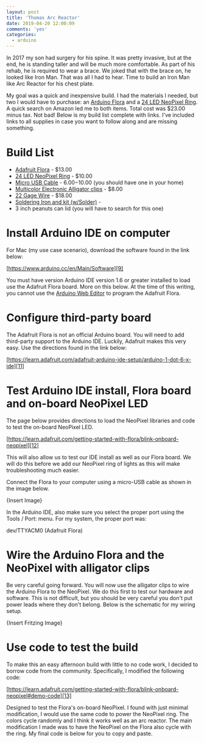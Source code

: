 ```yaml
---
layout: post
title: 'Thomas Arc Reactor'
date: 2019-04-20 12:00:09
comments: 'yes'
categories:
  - arduino
---
```


In 2017 my son had surgery for his spine. It was pretty invasive, but at the end, he is standing taller and will be much more comfortable. As part of his rehab, he is required to wear a brace. We joked that with the brace on, he looked like Iron Man. That was all I had to hear. Time to build an Iron Man like Arc Reactor for his chest plate. 

My goal was a quick and inexpensive build. I had the materials I needed, but two I would have to purchase: an [Arduino Flora][1] and a [24 LED NeoPixel Ring][2]. A quick search on Amazon led me to both items. Total cost was $23.00 minus tax. Not bad! Below is my build list complete with links. I've included links to all supplies in case you want to follow along and are missing something.

# Build List

* [Adafruit Flora][3] - $13.00
* [24 LED NeoPixel Ring][4] - $10.00
* [Micro USB Cable][5] - $6.00-$10.00 (you should have one in your home)
* [Multicolor Electronic Alligator clips][6] - $8.00
* [22 Gage Wire][7] - $18.00
* [Soldering Iron and kit (w/Solder)][8] - 
* 3 inch peanuts can lid (you will have to search for this one)

# Install Arduino IDE on computer

For Mac (my use case scenario), download the software found in the link below:

[https://www.arduino.cc/en/Main/Software][9]

You must have version Arduino IDE version 1.6 or greater installed to load use the Adafruit Flora board. More on this below. At the time of this writing, you cannot use the [Arduino Web Editor][10] to program the Adafruit Flora.

# Configure third-party board

The Adafruit Flora is not an official Arduino board. You will need to add third-party support to the Arduino IDE. Luckily, Adafruit makes this very easy. Use the directions found in the link below:

[https://learn.adafruit.com/adafruit-arduino-ide-setup/arduino-1-dot-6-x-ide][11]

# Test Arduino IDE install, Flora board and on-board NeoPixel LED

The page below provides directions to load the NeoPixel libraries and code to test the on-board NeoPixel LED.

[https://learn.adafruit.com/getting-started-with-flora/blink-onboard-neopixel][12]

This will also allow us to test our IDE install as well as our Flora board. We will do this before we add our NeoPixel ring of lights as this will make troubleshooting much easier.

Connect the Flora to your computer using a micro-USB cable as shown in the image below.

{Insert Image}

In the Arduino IDE, also make sure you select the proper port using the Tools / Port: menu. For my system, the proper port was:

dev/TTYACM0 (Adafruit Flora)

# Wire the Arduino Flora and the NeoPixel with alligator clips

Be very careful going forward. You will now use the alligator clips to wire the Arduino Flora to the NeoPixel. We do this first to test our hardware and software. This is not difficult, but you should be very careful you don't put power leads where they don't belong. Below is the schematic for my wiring setup.

{Insert Fritzing Image}

# Use code to test the build

To make this an easy afternoon build with little to no code work, I decided to borrow code from the community. Specifically, I modified the following code:

[https://learn.adafruit.com/getting-started-with-flora/blink-onboard-neopixel#demo-code][13]

Designed to test the Flora's on-board NeoPixel. I found with just minimal modification, I would use the same code to power the NeoPixel ring. The colors cycle randomly and I think it works well as an arc reactor. The main modification I made was to have the NeoPixel on the Flora also cycle with the ring. My final code is below for you to copy and paste.

[1]:	http://amzn.to/2wEqWL7
[2]:	http://amzn.to/2wEPlk0
[3]:	http://amzn.to/2wEqWL7
[4]:	http://amzn.to/2wEPlk0
[5]:	http://amzn.to/2vtmdO4
[6]:	http://amzn.to/2vQ8SjX
[7]:	http://amzn.to/2fB2beY
[8]:	http://amzn.to/2fBGTOr
[9]:	https://www.arduino.cc/en/Main/Software
[10]:	https://create.arduino.cc/editor
[11]:	https://learn.adafruit.com/adafruit-arduino-ide-setup/arduino-1-dot-6-x-ide
[12]:	https://learn.adafruit.com/getting-started-with-flora/blink-onboard-neopixel
[13]:	https://learn.adafruit.com/getting-started-with-flora/blink-onboard-neopixel#demo-code
